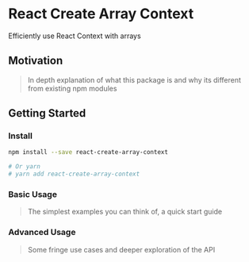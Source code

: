 # React Create Array Context

Efficiently use React Context with arrays

## Motivation

> In depth explanation of what this package is and why its different from existing npm modules

## Getting Started

### Install

```bash
npm install --save react-create-array-context

# Or yarn
# yarn add react-create-array-context
```

### Basic Usage

> The simplest examples you can think of, a quick start guide

### Advanced Usage

> Some fringe use cases and deeper exploration of the API